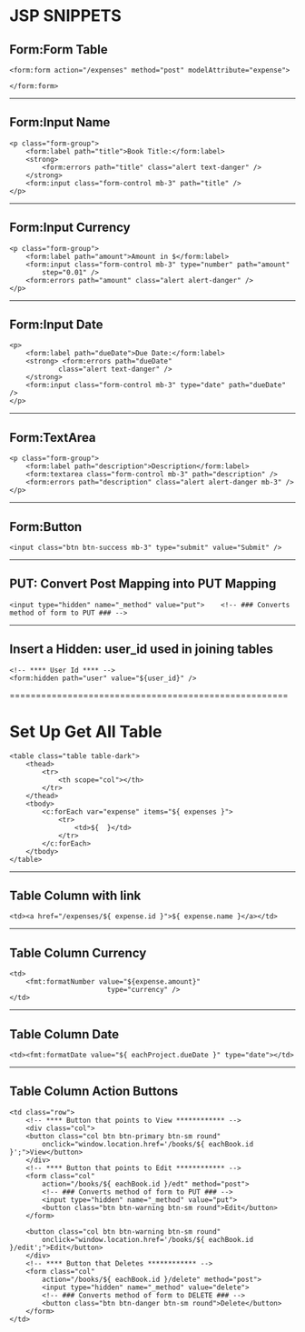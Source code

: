 # JSP SNIPPETS

## Form:Form Table
```
<form:form action="/expenses" method="post" modelAttribute="expense">

</form:form>
```

------------------------------------

## Form:Input Name
```
<p class="form-group">
    <form:label path="title">Book Title:</form:label>
    <strong>
        <form:errors path="title" class="alert text-danger" />
    </strong>
    <form:input class="form-control mb-3" path="title" />
</p>
```

-------------------------------------

## Form:Input Currency
```
<p class="form-group">
    <form:label path="amount">Amount in $</form:label>
    <form:input class="form-control mb-3" type="number" path="amount"
        step="0.01" />
    <form:errors path="amount" class="alert alert-danger" />
</p>
```

-------------------------------------
## Form:Input Date
```
<p>
    <form:label path="dueDate">Due Date:</form:label>
    <strong> <form:errors path="dueDate"
            class="alert text-danger" />
    </strong>
    <form:input class="form-control mb-3" type="date" path="dueDate" />
</p>
```

-------------------------------------

## Form:TextArea
```
<p class="form-group">
    <form:label path="description">Description</form:label>
    <form:textarea class="form-control mb-3" path="description" />
    <form:errors path="description" class="alert alert-danger mb-3" />
</p>
```

-------------------------------------

## Form:Button
```
<input class="btn btn-success mb-3" type="submit" value="Submit" />
```

-------------------------------------

## PUT: Convert Post Mapping into PUT Mapping
```
<input type="hidden" name="_method" value="put">	<!-- ### Converts method of form to PUT ### -->
```

-------------------------------------

## Insert a Hidden: user_id used in joining tables
```
<!-- **** User Id **** -->
<form:hidden path="user" value="${user_id}" />
```

=====================================================

# Set Up Get All Table
```
<table class="table table-dark">
    <thead>
        <tr>
            <th scope="col"></th>
        </tr>
    </thead>
    <tbody>
        <c:forEach var="expense" items="${ expenses }">
            <tr>
                <td>${  }</td>
            </tr>
        </c:forEach>
    </tbody>
</table>
```

---------------------------------------------------

## Table Column with link
```
<td><a href="/expenses/${ expense.id }">${ expense.name }</a></td>
```

----------------------------------------------------

## Table Column Currency
```
<td>
    <fmt:formatNumber value="${expense.amount}"
                        type="currency" />
</td>
```

----------------------------------------------------

## Table Column Date
```
<td><fmt:formatDate value="${ eachProject.dueDate }" type="date"></td>
```

----------------------------------------------------

## Table Column Action Buttons
```
<td class="row">
    <!-- **** Button that points to View ************ -->
    <div class="col">
    <button class="col btn btn-primary btn-sm round" 
        onclick="window.location.href='/books/${ eachBook.id }';">View</button>
    </div>
    <!-- **** Button that points to Edit ************ -->
    <form class="col"
        action="/books/${ eachBook.id }/edt" method="post">
        <!-- ### Converts method of form to PUT ### -->
        <input type="hidden" name="_method" value="put">
        <button class="btn btn-warning btn-sm round">Edit</button>
    </form>

    <button class="col btn btn-warning btn-sm round" 
        onclick="window.location.href='/books/${ eachBook.id }/edit';">Edit</button>
    </div>
    <!-- **** Button that Deletes ************ -->
    <form class="col"
        action="/books/${ eachBook.id }/delete" method="post">
        <input type="hidden" name="_method" value="delete">
        <!-- ### Converts method of form to DELETE ### -->
        <button class="btn btn-danger btn-sm round">Delete</button>
    </form>
</td>
```

